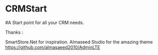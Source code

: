# CRMStart

#A Start point for all your CRM needs. 





Thanks :

SmartStore.Net for inspiration. 
Almaseed Studio for the amazing theme https://github.com/almasaeed2010/AdminLTE

